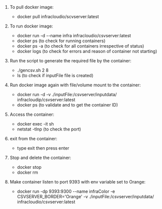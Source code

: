 1. To pull docker image:
    - docker pull infracloudio/scvserver:latest
2. To run docker image:
    - docker run -d --name infra infracloudio/csvserver:latest
    - docker ps (to check for running containers)
    - docker ps -a (to check for all containers irrespective of status)
    - docker logs <container id> (to check for errors and reason of container not starting)
3. Run the script to generate the required file by the container:
    - ./gencsv.sh 2 8
    - ls (to check if inputFile file is created)
    
4. Run docker image again with file/volume mount to the container:
    - docker run -d -v ./inputFile:/csvserver/inputdata/ infracloudip/csvserver:latest
    - docker ps (to validate and to get the container ID)
5. Access the container:
    - docker exec -it <container ID> sh
    - netstat -tlnp (to check the port)
6. exit from the container:
    - type exit then press enter
7. Stop and delete the container:
    - docker stop <container ID>
    - docker rm <container ID>
8. Make container listen to port 9393 with env variable set to Orange:
    - docker run -dp 9393:9300 --name infraColor -e CSVSERVER_BORDER='Orange' -v ./inputFile:/csvserver/inputdata/ infracloudio/csvserver:latest
